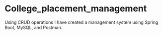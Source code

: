 # College_placement_management
Using CRUD operations I have created a management system using Spring Boot, MySQL, and Postman.
